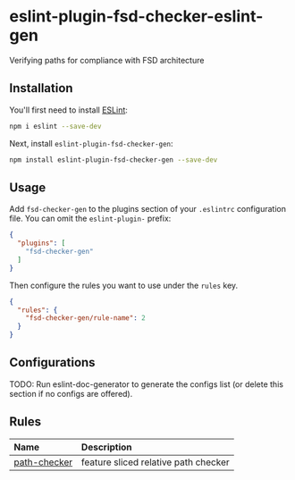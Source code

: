 # eslint-plugin-fsd-checker-eslint-gen

Verifying paths for compliance with FSD architecture

## Installation

You'll first need to install [ESLint](https://eslint.org/):

```sh
npm i eslint --save-dev
```

Next, install `eslint-plugin-fsd-checker-gen`:

```sh
npm install eslint-plugin-fsd-checker-gen --save-dev
```

## Usage

Add `fsd-checker-gen` to the plugins section of your `.eslintrc` configuration file. You can omit the `eslint-plugin-` prefix:
```json
{
  "plugins": [
    "fsd-checker-gen"
  ]
}
```


Then configure the rules you want to use under the `rules` key.

```json
{
  "rules": {
    "fsd-checker-gen/rule-name": 2
  }
}
```



## Configurations

<!-- begin auto-generated configs list -->
TODO: Run eslint-doc-generator to generate the configs list (or delete this section if no configs are offered).
<!-- end auto-generated configs list -->



## Rules

<!-- begin auto-generated rules list -->

| Name                                       | Description                          |
| :----------------------------------------- | :----------------------------------- |
| [path-checker](docs/rules/path-checker.md) | feature sliced relative path checker |

<!-- end auto-generated rules list -->


